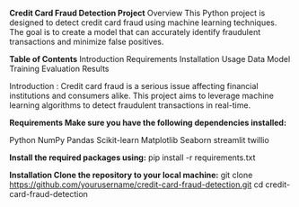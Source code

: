 
**Credit Card Fraud Detection Project**
Overview
This Python project is designed to detect credit card fraud using machine learning techniques. The goal is to create a model that can accurately identify fraudulent transactions and minimize false positives.

**Table of Contents**
Introduction
Requirements
Installation
Usage
Data
Model Training
Evaluation
Results

Introduction :
Credit card fraud is a serious issue affecting financial institutions and consumers alike. This project aims to leverage machine learning algorithms to detect fraudulent transactions in real-time.

**Requirements
Make sure you have the following dependencies installed:**

Python 
NumPy
Pandas
Scikit-learn
Matplotlib
Seaborn
streamlit
twillio

**Install the required packages using:**
pip install -r requirements.txt

**Installation
Clone the repository to your local machine:**
git clone https://github.com/yourusername/credit-card-fraud-detection.git
cd credit-card-fraud-detection


